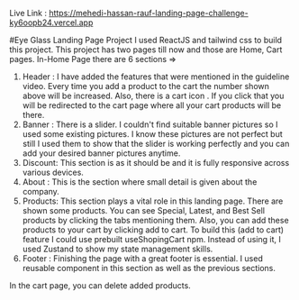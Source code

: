 Live Link : https://mehedi-hassan-rauf-landing-page-challenge-ky6oopb24.vercel.app

#Eye Glass Landing Page Project
I used ReactJS and tailwind css to build this project.
This project has two pages till now and those are Home, Cart pages. In-Home Page there are 6 sections =>
1. Header  : I have added the features that were mentioned in the guideline video. Every time you add a product to the cart the number shown above will be increased. Also, 
             there is a cart icon . If you click that you will be redirected to the cart page where 
             all your cart products will be there.
2. Banner  : There is a slider. I couldn't find suitable banner pictures so I used some existing pictures. I know these pictures are not perfect but still I used them to show 
             that the slider is working perfectly and you can add your desired banner pictures anytime.
3. Discount: This section is as it should be and it is fully responsive across various devices.
4. About   : This is the section where small detail is given about the company.
5. Products: This section plays a vital role in this landing page. There are shown some products. You can see Special, Latest, and Best Sell products by clicking the tabs 
             mentioning them. Also, you can add these products to your cart by clicking add to cart. To build this (add to cart) feature I could use prebuilt useShopingCart 
             npm. Instead of using it, I used Zustand to show my state management skills.
6. Footer  : Finishing the page with a great footer is essential. I used reusable component in this section as well as the previous sections.

In the cart page, you can delete added products.
